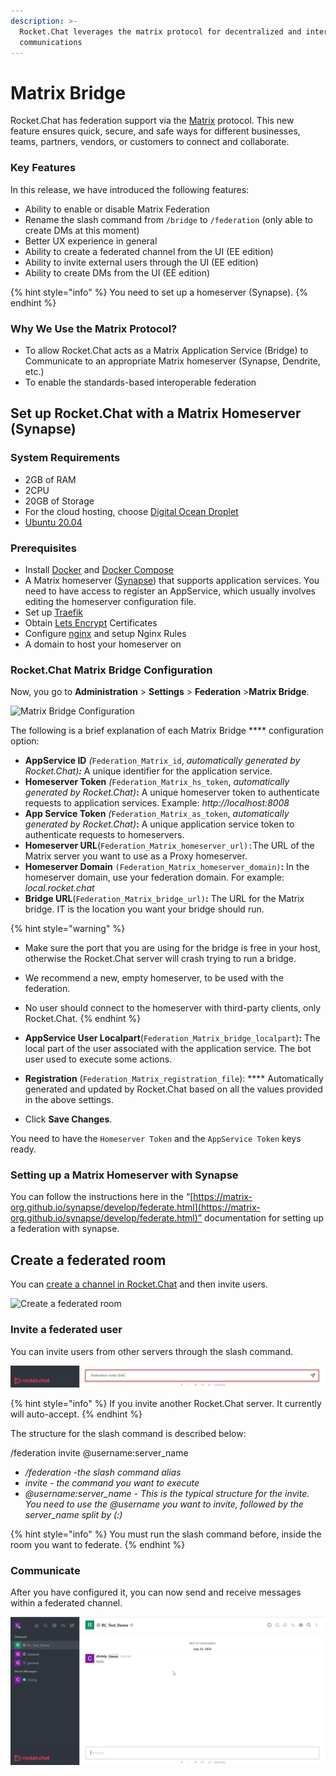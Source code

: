```yaml
---
description: >-
  Rocket.Chat leverages the matrix protocol for decentralized and interoperable
  communications
---
```


# Matrix Bridge

Rocket.Chat has federation support via the [Matrix](https://matrix.org/) protocol. This new feature ensures quick, secure, and safe ways for different businesses, teams, partners, vendors, or customers to connect and collaborate.

### **Key Features**

In this release, we have introduced the following features:

* Ability to enable or disable Matrix Federation&#x20;
* Rename the slash command from `/bridge` to `/federation` (only able to create DMs at this moment)
* Better UX experience in general
* Ability to create a federated channel from the UI (EE edition)
* Ability to invite external users through the UI (EE edition)
* Ability to create DMs from the UI (EE edition)

{% hint style="info" %}
You need to set up a homeserver (Synapse).
{% endhint %}

### Why We Use the Matrix Protocol? <a href="#how-to-setup-rocketchat-with-a-matrix-homeserver" id="how-to-setup-rocketchat-with-a-matrix-homeserver"></a>

* To allow Rocket.Chat acts as a Matrix Application Service (Bridge) to Communicate to an appropriate Matrix homeserver (Synapse, Dendrite, etc.)
* To enable the standards-based interoperable federation

## Set up Rocket.Chat with a Matrix Homeserver (Synapse) <a href="#how-to-setup-rocketchat-with-a-matrix-homeserver" id="how-to-setup-rocketchat-with-a-matrix-homeserver"></a>

### System Requirements

* 2GB of RAM
* 2CPU
* 20GB of Storage
* For the cloud hosting, choose [Digital Ocean Droplet](https://docs.rocket.chat/quick-start/upgrading-rocket.chat#upgrading-rocket.chat-digital-ocean-oneclick-install)
* [Ubuntu 20.04](https://docs.rocket.chat/quick-start/installing-and-updating/other-deployment-methods/manual-installation/debian-based-distros/ubuntu)

### **Prerequisites**

* Install [Docker](https://docs.docker.com/get-docker/) and [Docker Compose](https://docs.docker.com/compose/install/)
* A Matrix homeserver ([Synapse](https://matrix.org/docs/projects/server/synapse)) that supports application services. You need to have access to register an AppService, which usually involves editing the homeserver configuration file.
* Set up [Traefik](https://traefik.io/)
* Obtain [Lets Encrypt](https://letsencrypt.org/) Certificates
* Configure [nginx](https://docs.rocket.chat/quick-start/installing-and-updating/rapid-deployment-methods/docker-and-docker-compose/docker-containers#5.-installing-nginx-and-ssl-certificate) and setup Nginx Rules
* A domain to host your homeserver on

### Rocket.Chat Matrix Bridge Configuration

Now, you go to **Administration** > **Settings** > **Federation** >**Matrix Bridge**.

![Matrix Bridge Configuration](../../../../../.gitbook/assets/2022-07-22\_12-28-56.png)

The following is a brief explanation of each Matrix Bridge **** configuration option:

* **AppService ID** _(_`Federation_Matrix_id`, _automatically generated by Rocket.Chat)**:**_ A unique identifier for the application service.&#x20;
* **Homeserver Token** _(_`Federation_Matrix_hs_token`, _automatically generated by Rocket.Chat)_**:** A unique homeserver token to authenticate requests to application services. Example: _http://localhost:8008_
* **App Service Token** _(_`Federation_Matrix_as_token`, _automatically generated by Rocket.Chat)_**:** A unique application service token to authenticate requests to homeservers.&#x20;
* **Homeserver URL**(`Federation_Matrix_homeserver_url):`The URL of the Matrix server you want to use as a Proxy homeserver.
* **Homeserver Domain** `(Federation_Matrix_homeserver_domain)`**:** In the homeserver domain, use your federation domain. For example: _local.rocket.chat_
* **Bridge URL**(`Federation_Matrix_bridge_url)`**:** The URL for the Matrix bridge.  IT is the location you want your bridge should run.

{% hint style="warning" %}
* Make sure the port that you are using for the bridge is free in your host, otherwise the Rocket.Chat server will crash trying to run a bridge.
* We recommend a new, empty homeserver, to be used with the federation.
* No user should connect to the homeserver with third-party clients, only Rocket.Chat.
{% endhint %}

* **AppService User Localpart**(`Federation_Matrix_bridge_localpart`)**:** The local part of the user associated with the application service. The bot user used to execute some actions.
* **Registration** (`Federation_Matrix_registration_file`): **** Automatically generated and updated by Rocket.Chat based on all the values provided in the above settings.
* Click **Save Changes**.&#x20;

You need to have the `Homeserver Token` and the `AppService Token` keys ready.

### Setting up a Matrix Homeserver with Synapse

You can follow the instructions here in the “[https://matrix-org.github.io/synapse/develop/federate.html](https://matrix-org.github.io/synapse/develop/federate.html)” documentation for setting up a federation with synapse.

## Create a federated room

You can [create a channel in Rocket.Chat](https://docs.rocket.chat/guides/user-guides/rooms/channels/create-a-new-channel) and then invite users.

![Create a federated room](<../../../../../.gitbook/assets/Federation\_Create Channel.png>)

### Invite a federated user

You can invite users from other servers through the slash command.&#x20;

![Invite users through the slash command](<../../../../../.gitbook/assets/federationslashcommand (2).png>)

{% hint style="info" %}
If you invite another Rocket.Chat server. It currently will auto-accept.
{% endhint %}

The structure for the slash command is described below:

/federation invite @username:server\_name

* _/federation -the slash command alias_
* _invite - the command you want to execute_
* _@username:server\_name - This is the typical structure for the invite. You need to use the @username you want to invite, followed by the server\_name split by (:)_

{% hint style="info" %}
You must run the slash command before, inside the room you want to federate.
{% endhint %}

### Communicate&#x20;

After you have configured it, you can now send and receive messages within a federated channel.&#x20;

![Communicate](../../../../../.gitbook/assets/Communicate.png)

